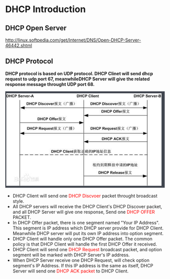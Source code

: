 # DHCP Introduction
## DHCP Open Server
http://linux.softpedia.com/get/Internet/DNS/Open-DHCP-Server-46442.shtml 

## DHCP Protocol
**DHCP protocol is based on UDP protocol. DHCP Clinet will send dhcp request to udp port 67, meanwhileDHCP Server will give the related response message throught UDP port 68.**

![](pic/dhcp_flow.png)

- DHCP Client will send one <font color=red>DHCP Discvoer</font> packet throught broadcast style.
- All DHCP servers will receive the DHCP Client's DHCP Discover packet, and all DHCP Server 
will give one response, Send one <font color=red>DHCP OFFER</font> PACKET.
- In DHCP Offer packet, there is one segment named "Your IP Address". This segment is IP address
which DHCP server provide for DHCP Client. Meanwhile DHCP server will put its own IP address into 
option segment.
- DHCP Client will handle only one DHCP Offer packet. The common policy is that DHCP Client will handle
the first DHCP Offer it received.
- DHCP Client will send one <font color=red>DHCP Request</font> broadcast packet, and option segment will be marked with DHCP 
Server's IP address.
- When DHCP Server receive one DHCP Request, will check option segment's IP Address. If this IP address
is the same as itself, DHCP Server will send one <font color=red>DHCP ACK packet</font> to DHCP Client.
